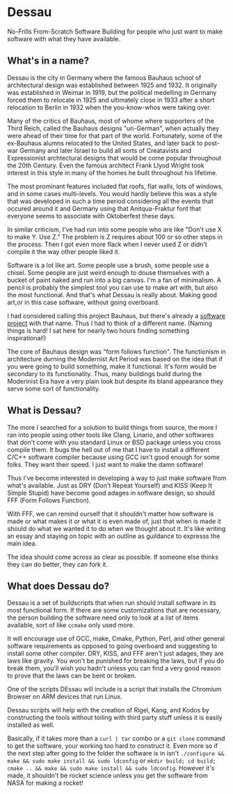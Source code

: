 Dessau
======

No-Frills From-Scratch Software Building for people who just want to make software with what they have available.

## What's in a name?
Dessau is the city in Germany where the famous Bauhaus school of architectural design was established between 1925 and 1932.  It originally was established in Weimar in 1919, but the political medelling in Germany forced them to relocate in 1925 and ultimately close in 1933 after a short relocation to Berlin in 1932 when the you-know-whos were taking over.

Many of the critics of Bauhaus, most of whome where supporters of the Third Reich, called the Bauhaus designs "un-German", when actually they were ahead of their time for that part of the world.  Fortunately, some of the ex-Bauhaus alumns relocated to the United States, and later back to post-war Germany and later Israel to build all sorts of Creatavists and Expressionist archtectural designs that would be come popular throughout the 20th Century.  Even the famous architect Frank Llyod Wright took interest in this style in many of the homes he built throughout his lifetime.

The most prominant features included flat roofs, flat walls, lots of windows, and in some cases multi-levels.  You would hardly believe this was a style that was developed in such a time period considering all the events that occured around it and Germany using that Anitqua-Fraktur font that everyone seems to associate with Oktoberfest these days.

In similar criticism, I've had run into some people who are like "Don't use X to make Y. Use Z."  The problem is Z requires about 100 or so other steps in the process.  Then I got even more flack when I never used Z or didn't compile it the way other people liked it.

Software is a lot like art.  Some people use a brush, some people use a chisel.  Some people are just weird enough to douse themselves with a bucket of paint naked and run into a big canvas. I'm a fan of minimalism.  A pencil is probably the simplest tool you can use to make art with, but also the most functional.  And that's what Dessau is really about.  Making good art,or in this case software, without going overboard.

I had considered calling this project Bauhaus, but there's already a [software project](http://www.bauhaus-stuttgart.de/bauhaus/index-english.html) with that name. Thus I had to think of a different name. (Naming things is hard! I sat here for nearly two hours finding something inspirational!)

The core of Bauhaus design was "form follows function".  The functionism in architecture durning the Modernist Art Period was based on the idea that if you were going to build something, make it functional.  It's form would be secondary to its functionality.  Thus, many buildings build during the Moderinist Era have a very plain look but despite its bland appearance they serve some sort of functionality.

## What is Dessau?

The more I searched for a solution to build things from source, the more I ran into people using other tools like Clang, Linario, and other softwares that don't come with you standard Linux or BSD package unless you cross compile them.  It bugs the hell out of me that I have to install a different C/C++ software compiler because using GCC isn't good enough for some folks.  They want their speed.  I just want to make the damn software!

Thus I've become interested in developing a way to just make software from what's available.  Just as DRY (Don't Repeat Yourself) and KISS (Keep It Simple Stupid) have become good adages in software design, so should FFF (Form Follows Function).

With FFF, we can remind ourself that it shouldn't matter how software is made or what makes it or what it is even made of, just that when is made it should do what we wanted it to do when we thought about it.  It's like writing an essay and staying on topic with an outline as guildance to expresss the main idea.

The idea should come across as clear as possible.  If someone else thinks they can do better, they can fork it.

## What does Dessau do?

Dessau is a set of buildscripts that when run should install software in its most functional form.  If there are some customizations that are necessary, the person building the software need only to look at a list of items available, sort of like `ccmake` only used more.

It will encourage use of GCC, make, Cmake, Python, Perl, and other general software requirements as opposed to going overboard and suggesting to install some other compiler.  DRY, KISS, and FFF aren't just adages, they are laws like gravity.  You won't be punished for breaking the laws, but if you do break them, you'll wish you hadn't unless you can find a very good reason to prove that the laws can be bent or broken.

One of the scripts DEssau will include is a script that installs the Chromium Browser on ARM devices that run Linux.

Dessau scripts will help with the creation of Rigel, Kang, and Kodos by constructing the tools without toiling with third party stuff unless it is easily installed as well.

Basically, if it takes more than a `curl | tar` combo or a `git clone` command to get the software, your working too hard to construct it.  Even more so if the next step after going to the folder the software is in isn't `./configure && make && sudo make install && sudo ldconfig` or `mkdir build; cd build; cmake .. && make && sudo make install && sudo ldconfig`.  However it's made, it shouldn't be rocket science unless you get the software from NASA for making a rocket!

